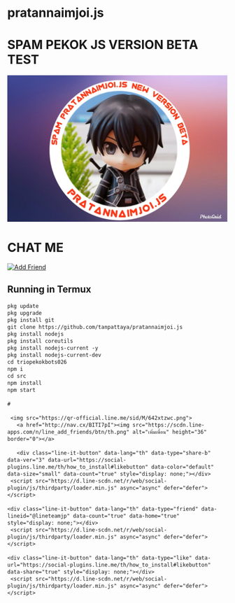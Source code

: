 # pratannaimjoi.js
# SPAM PEKOK JS VERSION BETA TEST
[![TrioPekokBots](PhotoGrid_1570200983122.jpg?s=460&v=4)]( )

# CHAT ME
<a href="https://line.me/R/ti/p/%40642xtzwc"><img height="36" border="0" alt="Add Friend" src="https://scdn.line-apps.com/n/line_add_friends/btn/en.png"></a>

## Running in Termux
```
pkg update
pkg upgrade
pkg install git
git clone https://github.com/tanpattaya/pratannaimjoi.js
pkg install nodejs
pkg install coreutils
pkg install nodejs-current -y
pkg install nodejs-current-dev
cd triopekokbots026
npm i
cd src
npm install
npm start

#

 <img src="https://qr-official.line.me/sid/M/642xtzwc.png">
   <a href="http://nav.cx/BITI7pI"><img src="https://scdn.line-apps.com/n/line_add_friends/btn/th.png" alt="เพิ่มเพื่อน" height="36" border="0"></a>

   <div class="line-it-button" data-lang="th" data-type="share-b" data-ver="3" data-url="https://social-plugins.line.me/th/how_to_install#likebutton" data-color="default" data-size="small" data-count="true" style="display: none;"></div>
 <script src="https://d.line-scdn.net/r/web/social-plugin/js/thirdparty/loader.min.js" async="async" defer="defer"></script>

<div class="line-it-button" data-lang="th" data-type="friend" data-lineid="@lineteamjp" data-count="true" data-home="true" style="display: none;"></div>
 <script src="https://d.line-scdn.net/r/web/social-plugin/js/thirdparty/loader.min.js" async="async" defer="defer"></script>

<div class="line-it-button" data-lang="th" data-type="like" data-url="https://social-plugins.line.me/th/how_to_install#likebutton" data-share="true" style="display: none;"></div>
 <script src="https://d.line-scdn.net/r/web/social-plugin/js/thirdparty/loader.min.js" async="async" defer="defer"></script>
